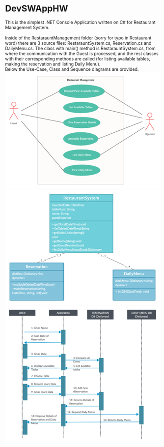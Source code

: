# DevSWAppHW
This is the simplest .NET Console Application written on C# for Restaurant Management System.<br /> 
<br /> 
Inside of the RestarauntManagement folder (sorry for typo in Restaurant word) there are 3 source files: RestarauntSystem.cs, Reservation.cs and DailyMenu.cs. The class with main() method is RestarauntSystem.cs, from where the communication with the Guest is processed, and the rest classes with their corresponding methods are called (for listing available tables, making the reservation and listing Daily Menu).<br />
Below the Use-Case, Class and Sequence diagrams are provided. 
![Screenshot](UML-use-case.png)
![Screenshot](UML-class.png)
![Screenshot](UML-sequence-1.png)
